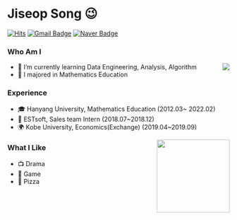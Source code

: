 # Jiseop Song 😉
[![Hits](https://hits.seeyoufarm.com/api/count/incr/badge.svg?url=https%3A%2F%2Fgithub.com%2Fhaesoo9410&count_bg=%23EB8B10&title_bg=%23684327&icon=&icon_color=%23E7E7E7&title=VISIT&edge_flat=false)](https://github.com/haesoo9410)
[![Gmail Badge](https://img.shields.io/badge/Gmail-D14836?style=flat&logo=Gmail&logoColor=white)](mailto:wltkqdl@gmail.com)
[![Naver Badge](https://img.shields.io/badge/Tech%20Blog-555263?style=flat&logoColor=white)](https://blog.naver.com/doctor_song)

### Who Am I

<img align='right' src="http://mazassumnida.wtf/api/v2/generate_badge?boj=wltkqdl">

- 🌱 I’m currently learning Data Engineering, Analysis, Algorithm
- 🥇 I majored in Mathematics Education

### Experience
- 🎓 Hanyang University, Mathematics Education (2012.03~ 2022.02)
- 💊 ESTsoft, Sales team Intern (2018.07~2018.12)
- 🌍 Kobe University, Economics(Exchange) (2019.04~2019.09)

<img align='right' src="https://github-readme-stats.vercel.app/api?username=Bigdata92" height="165">

### What I Like
- 📺 Drama
- 🔵 Game
- 🍕 Pizza
